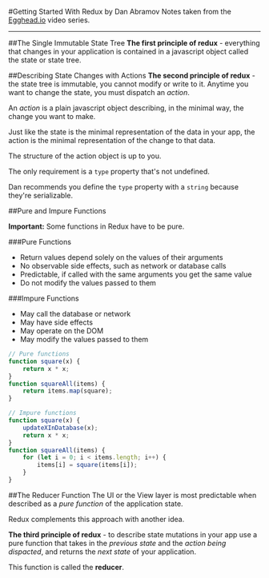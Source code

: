 #Getting Started With Redux by Dan Abramov
Notes taken from the [Egghead.io](https://egghead.io/series/getting-started-with-redux) video series.

---

##The Single Immutable State Tree
__The first principle of redux__ - everything that changes in your application is contained in a javascript object called the state or state tree.

##Describing State Changes with Actions
__The second principle of redux__ - the state tree is immutable, you cannot modify or write to it. Anytime you want to change the state, you must dispatch an _action_.

An _action_ is a plain javascript object describing, in the minimal way, the change you want to make.

Just like the state is the minimal representation of the data in your app, the action is the minimal representation of the change to that data.

The structure of the action object is up to you.

The only requirement is a `type` property that's not undefined.

Dan recommends you define the `type` property with a `string` because they're serializable.

##Pure and Impure Functions

__Important:__ Some functions in Redux have to be pure.

###Pure Functions
- Return values depend solely on the values of their arguments
- No observable side effects, such as network or database calls
- Predictable, if called with the same arguments you get the same value
- Do not modify the values passed to them

###Impure Functions
- May call the database or network
- May have side effects
- May operate on the DOM
- May modify the values passed to them

```js
// Pure functions
function square(x) {
    return x * x;
}
function squareAll(items) {
    return items.map(square);
}

// Impure functions
function square(x) {
    updateXInDatabase(x);
    return x * x;
}
function squareAll(items) {
    for (let i = 0; i < items.length; i++) {
        items[i] = square(items[i]);
    }
}
```

##The Reducer Function
The UI or the View layer is most predictable when described as a _pure function_ of the application state.

Redux complements this approach with another idea.

__The third principle of redux__ - to describe state mutations in your app use a pure function that takes in the _previous state_ and the _action being dispacted_, and returns the _next state_ of your application.

This function is called the __reducer__.



